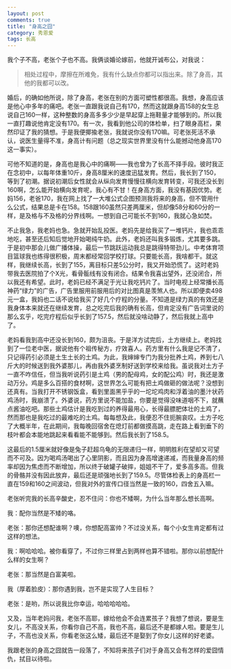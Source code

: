 ```yaml
---
layout: post
comments: true
title: "身高之囧"
category: 秀恩爱
tags: 长高
---
```


我个子不高，老张个子也不高。我俩谈婚论嫁前，他就开诚布公，对我说：

> 相处过程中，摩擦在所难免，我有什么缺点你都可以指出来。除了身高，其他的我都可以改。

婚后，的确如他所说，除了身高，老张在别的方面可塑性都很高。我想，身高应该是他心中多年的痛吧。老张一直跟我说自己有170，然而这就跟身高158的女生总说自己160一样，这种整数的身高多多少少是早起穿上拖鞋量才能够到的。所以我一直打趣说他肯定没有170。有一次，我看到他公司的体检单，扫了眼身高栏，果然印证了我的猜想。于是我便揶揄老张，我就说你没有170嘛。可老张死活不承认，说医生量得不准，身高计有问题（总之现实世界里没有什么能撼动他身高170这一事实）。

可他不知道的是，身高也是我心中的痛啊——我也曾为了长高不择手段。彼时我正在念初中，以每年体重10斤，身高8厘米的速度迅猛发育。然后，我长到了150，等到了初潮。据说初潮后女性就会从纵向发育慢慢往横向发育转变，可我还没长到160啊，怎么能开始横向发育呢，我心有不甘！在身高方面，我没有基因优势。老妈156，老爸170，我在网上找了一大堆公式企图预测我将来的身高，但不管用什么公式，结果总是卡在158。158跟160虽然只差两厘米，但却像58分和60分的一样，是及格与不及格的分界线啊。一想到自己可能长不到160，我就心急如焚。

不止我急，我老妈也急。急就开始乱投医。老妈先是给我买了一堆钙片，我也乖乖地吃，甚至还后知后觉地开始喝纯牛奶。此外，老妈还叫我多锻炼，尤其要多跳。于是初中那会儿做广播体操，最后一节跳跃运动我总是跳得特带劲儿。中考体育项目篮球我也练得很积极，周末都经常回学校打球。只要能长高，我啥都干。就这样，我继续长高，长到了155，离目标只差5公分时，我又开始恐慌了。这时老妈带我去医院拍了个X光，看骨骺线有没有闭合。结果令我喜出望外，还没闭合，所以我还有希望。此时，老妈已经不满足于光让我吃钙片了。当时电视上经常播长高神药“绿力”的广告，广告里服用前服用后的对比图真是羡煞人也。所以即便卖498元一盒，我妈也二话不说给我买了好几个疗程的分量。不知道是绿力真的有效还是我身体本来就还在继续发育，总之吃完后我的确有长高，但肯定没有广告词里说的那么玄乎，吃完疗程后似乎长到了157.5，然后就没啥动静了，然后我就上高中了。

老妈看我到高中还没长到160，颇为沮丧。于是洋方试完后，土方继续上。老妈找到了一位老中医，据说他有个祖传秘方，疗效喜人。药方里有什么我是记不清了，只记得药引必须是土生土长的土鸡。为此，我婶婶专门为我分批养土鸡，养到七八斤大的时候送到我外婆那儿，再由我外婆烹制好送到学校来给我。虽说我对土方子一直不咋信任，但当我听说药引是土鸡（男的配母鸡，女的配公鸡）时，我还是激动万分。鸡是多么百搭的食材啊，这世界怎么可能有把土鸡做砸的做法呢？没想到还真有。当我打开不锈钢饭盒，看到里面黑乎乎的一坨坨鸡肉和浮着油的墨汁状药鸡汤时，我崩溃了。外婆说，药方里说不能加盐，你要是觉得没味道咽不下，就蘸点酱油吃吧。那些土鸡估计是我吃到过的养得最用心，长得最膘肥体壮的土鸡了，然而那也是我吃过的最难吃的土鸡。每每想及此，我便忍不住扼腕哀叹。土方子吃了大概半年，在此期间，我每晚回宿舍在熄灯前都做摸高跳，走在路上看到垂下的枝叶都会本能地跳起来看看能不能够到。然后我长到了158.5。

这最后的1.5厘米就好像是兔子赶超乌龟的无限递归一样，明明胜利在望却又可望而不可及。因为喝鸡汤喝出了心里阴影，而且因为身高增速递减，而我量身高的频率却因为焦虑而不断增加，所以终于破罐子破摔，姐姐不干了，爱多高多高。但我的骨骼并没有因此放弃，最后还是顽强地长到了159.5。尽管体检表上的身高栏一直在159和160之间波动，但我对外的宣传口径当然是一致的160，四舍五入嘛。

老张听完我的长高辛酸史，忍不住问：你也不矮啊，为什么当年那么想长高啊。

我：配你当然是不矮的咯。

老张：那你还想配谁啊？噢，你想配高富帅？不过没关系，每个小女生肯定都有过这样的想法。

我：啊哈哈哈。被你看穿了，不过你三样里占到两样也算不错啦。那你以前想配什么样的女生啊？

老张：那当然是白富美啦。

我（厚着脸皮）：那你遇到我，岂不是实现了人生目标？

老张：是哟，所以说我比你幸运，哈哈哈哈哈。

又及，当年老妈问我，老张不高耶，嫁给他会不会连累孩子？我想了想说，要是生女儿，不高没关系，你看你自己不高，我也不高，最后还不是都嫁人啦。要是生儿子，不高也没关系，你看老张这么矮，最后还不是娶到了你女儿这样的好老婆。

我跟老张的身高之囧就告一段落了，不知将来孩子们对于身高又会有怎样的爱囧情仇，拭目以待啦。
